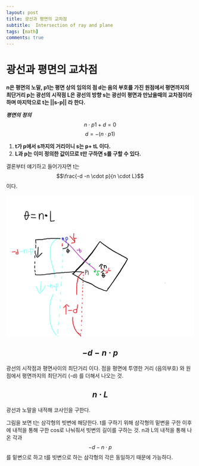 ```yaml
---
layout: post
title: 광선과 평면의 교차점
subtitle:  Intersection of ray and plane
tags: [math]
comments: true
---
```

# 광선과 평면의 교차점
**n은 평면의 노말, p1는 평면 상의 임의의 점 d는 음의 부호를 가진 원점에서 평면까지의 최단거리 p는 광선의 시작점 L은 광선의 방향 s는 광선이 평면과 만났을때의 교차점이라 하며 마지막으로 t는 ||s-p|| 라 한다.**

***평면의 정의*** $$n\cdot p1+d=0$$
$$d= -(n \cdot p1)$$

1. **t가 p에서 s까지의 거리이니 s는 p+ tL 이다.**
2. **L과 p는 이미 정의한 값이므로 t만 구하면 s를 구할 수 있다.**

결론부터 얘기하고 들어가자면 t는  $$\frac{-d -n \cdot p}{n \cdot L}$$이다.

![plane3](/assets/img/DirPlane.png)

## $$-d -n \cdot p$$ 
광선의 시작점과 평면사이의 최단거리 이다.
점을 평면에 투영한 거리 (음의부호) 와 원점에서 평면까지의 최단거리 (-d) 를 더해서 나오는 것.
## $$n \cdot L$$ 
광선과 노말을 내적해 코사인을 구한다.

그림을 보면 t는 삼각형의 빗변에 해당한다.  t를 구하기 위해
삼각형의 밑변을 구한 이후에 내적을 통해 구한 cos로 나눠줘서 빗변의 길이를 구하는 것. n과 L의 내적을 통해 나온 각과  $$-d -n \cdot p$$를 밑변으로 하고 t를 빗변으로 하는 삼각형의 각은 동일하기 때문에 가능하다.
